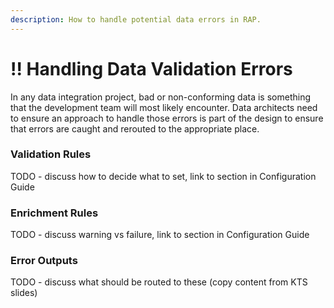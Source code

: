 ```yaml
---
description: How to handle potential data errors in RAP.
---
```


# !! Handling Data Validation Errors

In any data integration project, bad or non-conforming data is something that the development team will most likely encounter.  Data architects need to ensure an approach to handle those errors is part of the design to ensure that errors are caught and rerouted to the appropriate place.

### Validation Rules

TODO - discuss how to decide what to set, link to section in Configuration Guide

### Enrichment Rules

TODO - discuss warning vs failure, link to section in Configuration Guide

### Error Outputs

TODO - discuss what should be routed to these \(copy content from KTS slides\)

